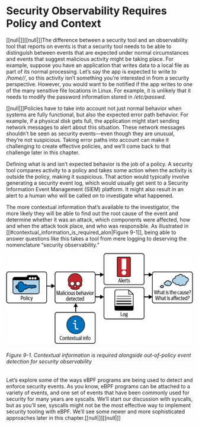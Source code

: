 # Security Observability Requires Policy and Context

[[null|]][[null|]]The difference between a security tool and an observability tool that reports on events is that a security tool needs to be able to distinguish between events that are expected under normal circumstances and events that suggest malicious activity might be taking place. For example, suppose you have an application that writes data to a local file as part of its normal processing. Let’s say the app is expected to write to _/home//_, so this activity isn’t something you’re interested in from a security perspective. However, you would want to be notified if the app writes to one of the many sensitive file locations in Linux. For example, it is unlikely that it needs to modify the password information stored in _/etc/passwd_.

[[null|]]Policies have to take into account not just normal behavior when systems are fully functional, but also the expected error path behavior. For example, if a physical disk gets full, the application might start sending network messages to alert about this situation. These network messages shouldn’t be seen as security events—even though they are unusual, they’re not suspicious. Taking error paths into account can make it challenging to create effective policies, and we’ll come back to that challenge later in this chapter.

Defining what is and isn’t expected behavior is the job of a policy. A security tool compares activity to a policy and takes some action when the activity is outside the policy, making it suspicious. That action would typically involve generating a security event log, which would usually get sent to a Security Information Event Management (SIEM) platform. It might also result in an alert to a human who will be called on to investigate what happened.

The more contextual information that’s available to the investigator, the more likely they will be able to find out the root cause of the event and determine whether it was an attack, which components were affected, how and when the attack took place, and who was responsible. As illustrated in [[#contextual_information_is_required_alon|Figure 9-1]], being able to answer questions like this takes a tool from mere logging to deserving the nomenclature “security observability.”

![Contextual information is required alongside out-of-policy event detection for security observability](/Learning%20eBPF%20Programming%20the%20Linux%20Kernel%20for%20Enhanced%20Observability,%20Networking,%20and%20Security%20(Liz%20Rice)%20(Z-Library)/images/lebp_0901.png)

###### Figure 9-1. Contextual information is required alongside out-of-policy event detection for security observability

Let’s explore some of the ways eBPF programs are being used to detect and enforce security events. As you know, eBPF programs can be attached to a variety of events, and one set of events that have been commonly used for security for many years are syscalls. We’ll start our discussion with syscalls, but as you’ll see, syscalls might not be the most effective way to implement security tooling with eBPF. We’ll see some newer and more sophisticated approaches later in this chapter.[[null|]][[null|]]